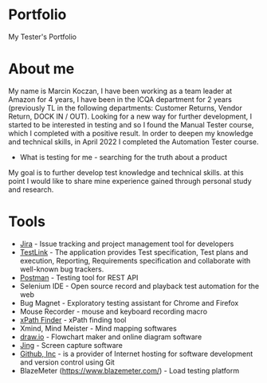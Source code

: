 # Portfolio
My Tester's Portfolio

# About me

My name is Marcin Koczan, I have been working as a team leader at Amazon for 4 years, I have been in the ICQA department for 2 years (previously TL in the following departments: Customer Returns, Vendor Return, DOCK IN / OUT). Looking for a new way for further development, I started to be interested in testing and so I found the Manual Tester course, which I completed with a positive result. In order to deepen my knowledge and technical skills, in April 2022 I completed the Automation Tester course.

* What is testing for me - searching for the truth about a product

My goal is to further develop test knowledge and technical skills. at this point I would like to share mine
experience gained through personal study and research.

# Tools

* [Jira](https://www.atlassian.com/pl/software/jira) - Issue tracking and project management tool for developers
* [TestLink](https://www.testlink.org/) - The application provides Test specification, Test plans and execution, Reporting, Requirements specification and collaborate with well-known bug trackers.
* [Postman](https://www.postman.com/) - Testing tool for REST API
* Selenium IDE - Open source record and playback test automation for the web
* Bug Magnet - Exploratory testing assistant for Chrome and Firefox
* Mouse Recorder - mouse and keyboard recording macro
* [xPath Finder](https://chrome.google.com/webstore/detail/xpath-finder/ihnknokegkbpmofmafnkoadfjkhlogph) - xPath finding tool
* Xmind, Mind Meister - Mind mapping softwares
* [draw.io](https://app.diagrams.net/) - Flowchart maker and online diagram software
* [Jing](https://www.techsmith.com/jing-tool.html) - Screen capture software
* [Github, Inc](https://github.com/) -  is a provider of Internet hosting for software development and version control using Git
* BlazeMeter (https://www.blazemeter.com/) - Load testing platform
